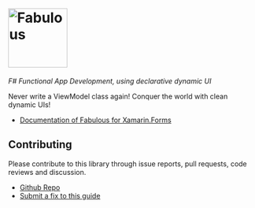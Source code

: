 # <img src="images/logo-title-fabulous.png" height="120px" alt="Fabulous" />

*F# Functional App Development, using declarative dynamic UI*

Never write a ViewModel class again! Conquer the world with clean dynamic UIs!

* [Documentation of Fabulous for Xamarin.Forms](https://fsprojects.github.io/Fabulous/Fabulous.XamarinForms/)

Contributing
------

Please contribute to this library through issue reports, pull requests, code reviews and discussion.

* [Github Repo](https://github.com/fsprojects/Fabulous)
* [Submit a fix to this guide](https://github.com/fsprojects/Fabulous/tree/master/docs)

